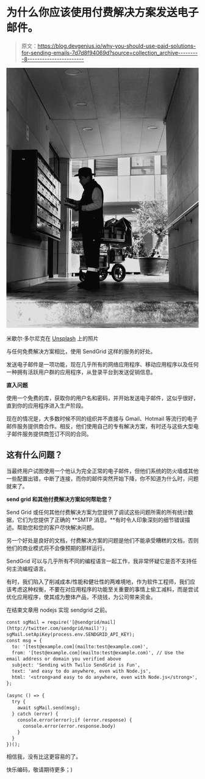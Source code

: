 # 为什么你应该使用付费解决方案发送电子邮件。

> 原文：<https://blog.devgenius.io/why-you-should-use-paid-solutions-for-sending-emails-7d7d8f94069d?source=collection_archive---------8----------------------->

![](img/3ac2dcdc1e00527e259fbb7ba6bfa2db.png)

米歇尔·多尔尼克在 [Unsplash](https://unsplash.com?utm_source=medium&utm_medium=referral) 上的照片

与任何免费解决方案相比，使用 SendGrid 这样的服务的好处。

发送电子邮件是一项功能，现在几乎所有的网络应用程序、移动应用程序以及任何一种拥有活跃用户群的应用程序，从登录平台到发送促销信息。

**直入问题**

使用一个免费的库，获取你的用户名和密码，并开始发送电子邮件，这似乎很好，直到你的应用程序进入生产阶段。

现在的情况是，大多数时候不同的组织并不直接与 Gmail、Hotmail 等流行的电子邮件服务提供商合作。相反，他们使用自己的专有解决方案，有时还与这些大型电子邮件服务提供商签订不同的合同。

## 这有什么问题？

当最终用户试图使用一个他认为完全正常的电子邮件，但他们系统的防火墙或其他一些配置出错，中断了连接，而你的邮件突然开始下降，你不知道为什么时，问题就来了。

**send grid 和其他付费解决方案如何帮助您？**

Send Grid 或任何其他付费解决方案为您提供了调试这些问题所需的所有统计数据，它们为您提供了正确的 **SMTP 消息。**有时令人印象深刻的细节错误描述。帮助您和您的客户尽快解决问题。

另一个好处是良好的文档，付费解决方案的问题是他们不能承受糟糕的文档，否则他们的商业模式将不会像预期的那样运行。

SendGrid 可以与几乎所有不同的编程语言一起工作，我非常怀疑它是否不支持任何主流编程语言。

有时，我们陷入了削减成本/性能和健壮性的两难境地，作为软件工程师，我们应该考虑这种权衡，不要在对应用程序的功能至关重要的事情上偷工减料，而是尝试优化应用程序，使其成为整体产品，不烧钱，为公司带来资金。

在结束文章用 nodejs 实现 sendgrid 之前。

```
const sgMail = require('[@sendgrid/mail](http://twitter.com/sendgrid/mail)');
sgMail.setApiKey(process.env.SENDGRID_API_KEY);
const msg = {
  to: '[test@example.com](mailto:test@example.com)',
  from: '[test@example.com](mailto:test@example.com)', // Use the email address or domain you verified above
  subject: 'Sending with Twilio SendGrid is Fun',
  text: 'and easy to do anywhere, even with Node.js',
  html: '<strong>and easy to do anywhere, even with Node.js</strong>',
};

(async () => {
  try {
    await sgMail.send(msg);
  } catch (error) {
    console.error(error);if (error.response) {
      console.error(error.response.body)
    }
  }
})();
```

相信我，没有比这更容易的了。

快乐编码，敬请期待更多；)